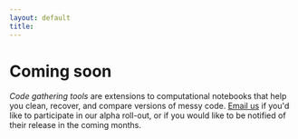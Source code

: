 ```yaml
---
layout: default
title: 
---
```


# Coming soon

*Code gathering tools* are extensions to computational
notebooks that help you clean, recover, and compare versions
of messy code. [Email us](mailto:andrewhead@berkeley.edu) if
you'd like to participate in our alpha roll-out, or if you
would like to be notified of their release in the coming
months.
